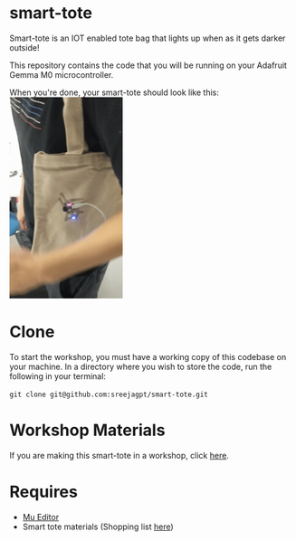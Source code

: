 # smart-tote
Smart-tote is an IOT enabled tote bag that lights up when as it gets darker outside!

This repository contains the code that you will be running on your Adafruit Gemma M0 microcontroller.

When you're done, your smart-tote should look like this:
<img src="https://github.com/sreejagpt/smart-tote/blob/master/images/daniel_gif.gif" alt="wearing the smart tote" width=200px/>

# Clone

To start the workshop, you must have a working copy of this codebase on your machine. In a directory where you wish to store the code, run the following in your terminal:

`git clone git@github.com:sreejagpt/smart-tote.git`

# Workshop Materials

If you are making this smart-tote in a workshop, click [here](https://github.com/sreejagpt/smart-tote/wiki/).

# Requires
- [Mu Editor](https://codewith.mu/)
- Smart tote materials (Shopping list [here](https://github.com/sreejagpt/smart-tote/wiki/Shopping-List))

